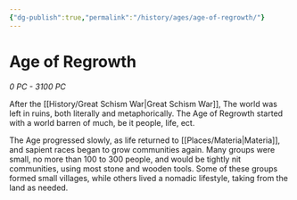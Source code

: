 ```yaml
---
{"dg-publish":true,"permalink":"/history/ages/age-of-regrowth/"}
---
```


# Age of Regrowth

*0 PC - 3100 PC*

After the [[History/Great Schism War\|Great Schism War]], The world was left in ruins, both literally and metaphorically. The Age of Regrowth started with a world barren of much, be it people, life, ect. 

The Age progressed slowly, as life returned to [[Places/Materia\|Materia]], and sapient races began to grow communities again. Many groups were small, no more than 100 to 300 people, and would be tightly nit communities, using most stone and wooden tools. Some of these groups formed small villages, while others lived a nomadic lifestyle, taking from the land as needed.

